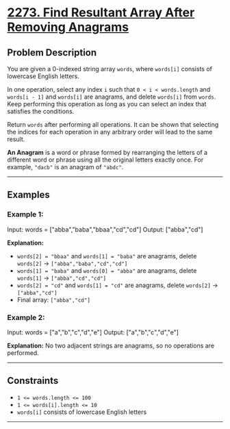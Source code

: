 # [2273. Find Resultant Array After Removing Anagrams](https://leetcode.com/problems/find-resultant-array-after-removing-anagrams/?envType=daily-question&envId=2025-10-13)

## Problem Description

You are given a 0-indexed string array `words`, where `words[i]` consists of lowercase English letters.

In one operation, select any index `i` such that `0 < i < words.length` and `words[i - 1]` and `words[i]` are anagrams, and delete `words[i]` from `words`. Keep performing this operation as long as you can select an index that satisfies the conditions.

Return `words` after performing all operations. It can be shown that selecting the indices for each operation in any arbitrary order will lead to the same result.

**An Anagram** is a word or phrase formed by rearranging the letters of a different word or phrase using all the original letters exactly once. For example, `"dacb"` is an anagram of `"abdc"`.

---

## Examples

### Example 1:
Input: words = ["abba","baba","bbaa","cd","cd"]
Output: ["abba","cd"]

**Explanation:**
- `words[2] = "bbaa"` and `words[1] = "baba"` are anagrams, delete `words[2]` → `["abba","baba","cd","cd"]`
- `words[1] = "baba"` and `words[0] = "abba"` are anagrams, delete `words[1]` → `["abba","cd","cd"]`
- `words[2] = "cd"` and `words[1] = "cd"` are anagrams, delete `words[2]` → `["abba","cd"]`
- Final array: `["abba","cd"]`

### Example 2:
Input: words = ["a","b","c","d","e"]
Output: ["a","b","c","d","e"]

**Explanation:** No two adjacent strings are anagrams, so no operations are performed.

---

## Constraints

- `1 <= words.length <= 100`
- `1 <= words[i].length <= 10`
- `words[i]` consists of lowercase English letters

---